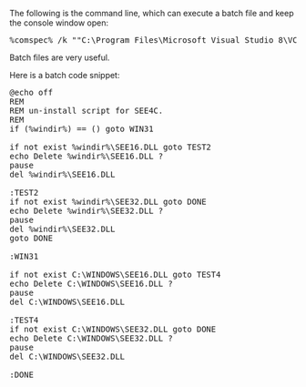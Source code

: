 The following is the command line, which can execute a batch file and keep the console window open:

<pre>
%comspec% /k ""C:\Program Files\Microsoft Visual Studio 8\VC\vcvarsall.bat"" x86
</pre>


Batch files are very useful.

Here is a batch code snippet:

<pre lang="dos" line="1">
@echo off
REM
REM un-install script for SEE4C.
REM
if (%windir%) == () goto WIN31

if not exist %windir%\SEE16.DLL goto TEST2
echo Delete %windir%\SEE16.DLL ?
pause
del %windir%\SEE16.DLL

:TEST2
if not exist %windir%\SEE32.DLL goto DONE
echo Delete %windir%\SEE32.DLL ?
pause
del %windir%\SEE32.DLL
goto DONE

:WIN31

if not exist C:\WINDOWS\SEE16.DLL goto TEST4
echo Delete C:\WINDOWS\SEE16.DLL ?
pause
del C:\WINDOWS\SEE16.DLL

:TEST4
if not exist C:\WINDOWS\SEE32.DLL goto DONE
echo Delete C:\WINDOWS\SEE32.DLL ?
pause
del C:\WINDOWS\SEE32.DLL

:DONE
</pre>

